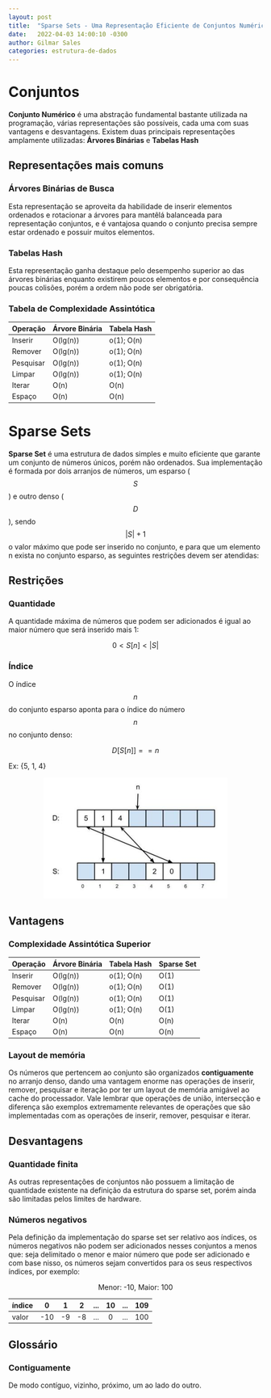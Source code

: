 ```yaml
---
layout: post
title:  "Sparse Sets - Uma Representação Eficiente de Conjuntos Numéricos"
date:   2022-04-03 14:00:10 -0300
author: Gilmar Sales
categories: estrutura-de-dados 
---
```


# Conjuntos
**Conjunto Numérico** é uma abstração fundamental bastante utilizada na programação, várias representações são possíveis, cada uma com suas vantagens e desvantagens. Existem duas principais representações amplamente utilizadas: **Árvores Binárias** e **Tabelas Hash**
## Representações mais comuns
### Árvores Binárias de Busca
Esta representação se aproveita da habilidade de inserir elementos ordenados e rotacionar a árvores para mantêlá balanceada para representação conjuntos, e é vantajosa quando o conjunto precisa sempre estar ordenado e possuir muitos elementos.
### Tabelas Hash
Esta representação ganha destaque pelo desempenho superior ao das árvores binárias enquanto existirem poucos elementos e por consequência poucas colisões, porém a ordem não pode ser obrigatória.
### Tabela de Complexidade Assintótica

Operação   |Árvore Binária |Tabela Hash    
---------- | ------------- | -----------
Inserir    |O(lg⁡(n))       |o(1); O(n)             
Remover    |O(lg⁡(n))       |o(1); O(n)             
Pesquisar  |O(lg⁡(n))       |o(1); O(n)             
Limpar     |O(lg⁡(n))       |o(1); O(n)           
Iterar     |O(n)           |O(n)                 
Espaço     |O(n)           |O(n)           

# Sparse Sets
**Sparse Set** é uma estrutura de dados simples e muito eficiente que garante um conjunto de números únicos, porém não ordenados. Sua implementação é formada por dois arranjos de números, um esparso ($$S$$) e outro denso ($$D$$), sendo $$|S| + 1$$ o valor máximo que pode ser inserido no conjunto, e para que um elemento n exista no conjunto esparso, as seguintes restrições devem ser atendidas:

## Restrições

### Quantidade
A quantidade máxima de números que podem ser adicionados é igual ao maior número que será inserido mais 1:

$$0 < S[n] < |S|$$

### Índice
O índice $$n$$ do conjunto esparso aponta para o índice do número $$n$$ no conjunto denso:

$$D[S[n]] == n$$


Ex: {5, 1, 4}

<center>
<img src="images/sparse-sets.png" />
</center>

## Vantagens

### Complexidade Assintótica Superior

Operação   |Árvore Binária |Tabela Hash | Sparse Set
---------- | ------------- | ---------- | -----------
Inserir    |O(lg⁡(n))       |o(1); O(n)  |O(1)
Remover    |O(lg⁡(n))       |o(1); O(n)  |O(1)           
Pesquisar  |O(lg⁡(n))       |o(1); O(n)  |O(1)       
Limpar     |O(lg⁡(n))       |o(1); O(n)  |O(1)     
Iterar     |O(n)           |O(n)        |O(n)    
Espaço     |O(n)           |O(n)        |O(n)

### Layout de memória

Os números que pertencem ao conjunto são organizados **contiguamente** no arranjo denso, dando uma vantagem enorme nas operações de inserir, remover, pesquisar e iteração por ter um layout de memória amigável ao cache do processador. Vale lembrar que operações de união, intersecção e diferença são exemplos extremamente relevantes de operações que são implementadas com as operações de inserir, remover, pesquisar e iterar.
## Desvantagens
### Quantidade finita
As outras representações de conjuntos não possuem a limitação de quantidade existente na definição da estrutura do sparse set, porém ainda são limitadas pelos limites de hardware.
### Números negativos 
Pela definição da implementação do sparse set ser relativo aos índices, os números negativos não podem ser adicionados nesses conjuntos a menos que: seja delimitado o menor e maior número que pode ser adicionado e com base nisso, os números sejam convertidos para os seus respectivos índices, por exemplo:

<center>
<p>Menor: -10, Maior: 100</p>
</center>

índice|0   |1  |2  |...|10 |...|109
:-----|:--:|:-:|:-:|:-:|:-:|:-:|:--:
valor |-10 | -9| -8|...| 0 |...|100 

## Glossário

### Contiguamente
De modo contíguo, vizinho, próximo, um ao lado do outro.
